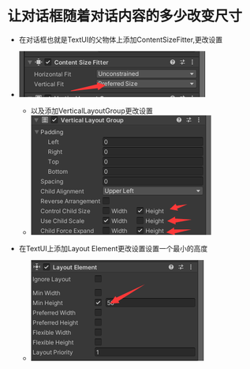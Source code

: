 # 让对话框随着对话内容的多少改变尺寸

* 在对话框也就是TextUI的父物体上添加ContentSizeFitter,更改设置
* ![image-20230705222457229](https://raw.githubusercontent.com/LuoYangSunTian/Image/main/Img/image-20230705222457229.png)
  * 以及添加VerticalLayoutGroup更改设置
  * ![image-20230705222702365](https://raw.githubusercontent.com/LuoYangSunTian/Image/main/Img/image-20230705222702365.png)

* 在TextUI上添加Layout Element更改设置设置一个最小的高度
  * ![image-20230705222807862](https://raw.githubusercontent.com/LuoYangSunTian/Image/main/Img/image-20230705222807862.png)